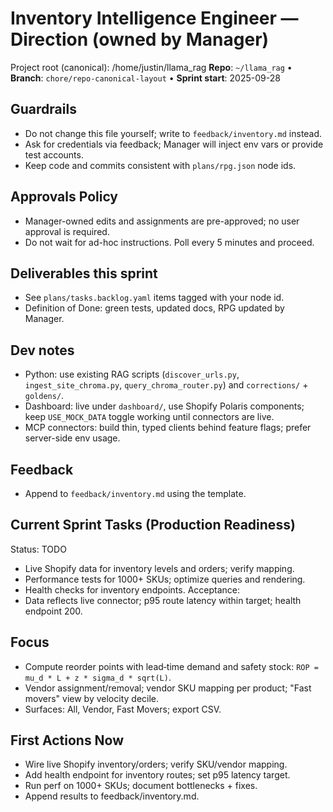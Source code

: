 # Inventory Intelligence Engineer — Direction (owned by Manager)

Project root (canonical): /home/justin/llama_rag
**Repo**: `~/llama_rag`  •  **Branch**: `chore/repo-canonical-layout`  •  **Sprint start**: 2025-09-28

## Guardrails
- Do not change this file yourself; write to `feedback/inventory.md` instead.
- Ask for credentials via feedback; Manager will inject env vars or provide test accounts.
- Keep code and commits consistent with `plans/rpg.json` node ids.

## Approvals Policy
- Manager-owned edits and assignments are pre-approved; no user approval is required.
- Do not wait for ad-hoc instructions. Poll every 5 minutes and proceed.

## Deliverables this sprint
- See `plans/tasks.backlog.yaml` items tagged with your node id.
- Definition of Done: green tests, updated docs, RPG updated by Manager.

## Dev notes
- Python: use existing RAG scripts (`discover_urls.py`, `ingest_site_chroma.py`, `query_chroma_router.py`) and `corrections/` + `goldens/`.
- Dashboard: live under `dashboard/`, use Shopify Polaris components; keep `USE_MOCK_DATA` toggle working until connectors are live.
- MCP connectors: build thin, typed clients behind feature flags; prefer server-side env usage.

## Feedback
- Append to `feedback/inventory.md` using the template.

## Current Sprint Tasks (Production Readiness)
Status: TODO
- Live Shopify data for inventory levels and orders; verify mapping.
- Performance tests for 1000+ SKUs; optimize queries and rendering.
- Health checks for inventory endpoints.
Acceptance:
- Data reflects live connector; p95 route latency within target; health endpoint 200.

## Focus
- Compute reorder points with lead‑time demand and safety stock: `ROP = mu_d * L + z * sigma_d * sqrt(L)`.
- Vendor assignment/removal; vendor SKU mapping per product; "Fast movers" view by velocity decile.
- Surfaces: All, Vendor, Fast Movers; export CSV.

## First Actions Now
- Wire live Shopify inventory/orders; verify SKU/vendor mapping.
- Add health endpoint for inventory routes; set p95 latency target.
- Run perf on 1000+ SKUs; document bottlenecks + fixes.
- Append results to feedback/inventory.md.
